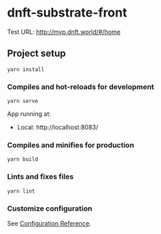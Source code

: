 # dnft-substrate-front

Test URL: http://mvp.dnft.world/#/home

## Project setup
```
yarn install
```

### Compiles and hot-reloads for development
```
yarn serve
```
App running at:
- Local:   http://localhost:8083/

### Compiles and minifies for production
```
yarn build
```

### Lints and fixes files
```
yarn lint
```

### Customize configuration
See [Configuration Reference](https://cli.vuejs.org/config/).
